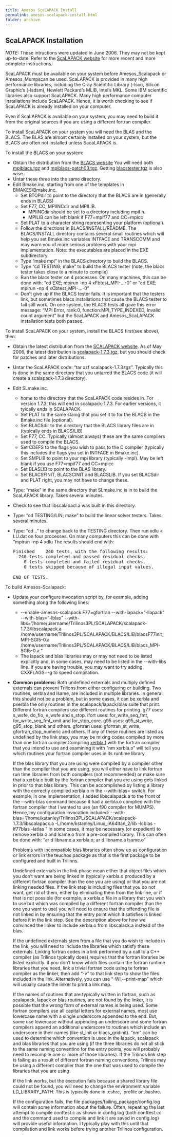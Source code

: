 ```yaml
---
title: Amesos ScaLAPACK Install
permalink: amesos-scalapack-install.html
folder: archive
---
```


## ScaLAPACK Installation

_NOTE:_ These intructions were updated in June 2006\. They may not be kept up-to-date. Refer to the [ScaLAPACK website](http://www.netlib.org/scalapack/) for more recent and more complete instructions.

ScaLAPACK must be available on your system before Amesos_Scalapack or Amesos_Mumpscan be used. ScaLAPACK is provided in many high performance libraries, including the Cray Scientific Library (-lsci), Silicon Graphic’s (-lsdsm), Hewlett Packard’s MLIB, Intel’s MKL. Some IBM scientific libraries also support ScaLAPACK. Many high performance computer installations include ScaLAPACK. Hence, it is worth checking to see if ScaLAPACK is already installed on your computer.

Even if ScaLAPACK is available on your system, you may need to build it from the original sources if you are using a different fortran compiler.

To install ScaLAPACK on your system you will need the BLAS and the BLACS. The BLAS are almost certainly installed on your system, but the BLACS are often not installed unless SacaLAPACK is.

To install the BLACS on your system:

*   Obtain the distribution from the [BLACS website](http://www.netlib.org/blacs/) You will need both [mpiblacs.tgz](http://www.netlib.org/blacs/mpiblacs.tgz) and [mpiblacs-patch03.tgz](http://www.netlib.org/blacs/mpiblacs-patch03.tgz). Getting [blacstester.tgz](http://www.netlib.org/blacs/blacstester.tgz) is also wise.
*   Untar these three into the same directory.
*   Edit Bmake.inc, starting from one of the templates in BMAKES/Bmake.inc.
    *   Set BTOPdir to point to the directory that the BLACS are in (generally ends in BLACS)
    *   Set F77, CC, MPIINCdir and MPILIB.
        *   MPIINCdir should be set to a directory including mpif.h.
        *   MPILIB can be left blank if F77=mpif77 and CC=mpicc
    *   Set PLAT to a character string representing your platform (optional).
    *   Follow the directions in BLACS/INSTALL/README. The BLACS/INSTALL directory contains several small routines which will help you set Bmake.inc variables INTFACE and TRANSCOMM and may warn you of more serious problems with your mpi implementation. Note: the executables are placed in the EXE subdirectory.
    *   Type “make mpi” in the BLACS directory to build the BLACS.
    *   Type “cd TESTING; make” to build the BLACS tester (note, the blacs tester takes close to a minute to compile)
    *   Run the blacs tester on 4 processes. On many machines, this can be done with: “cd EXE; mpirun -np 4 xFbtest_MPI-…-0” or “cd EXE; mpirun -np 4 xCbtest_MPI-…-0”
    *   Don’t give up if the BLACS tester fails. It is important that the testers link, but sometimes blacs installations that cause the BLACS tester to fail still work. On one system, the BLACS tests all gave this error message: “MPI Error, rank:0, function:MPI_TYPE_INDEXED, Invalid count argument” but the ScaLAPACK and Amesos_ScaLAPACK installation tests both passed.

To install ScaLAPACK on your system, install the BLACS first(see above), then:

*   Obtain the latest distribution from the [SCALAPACK website](http://www.netlib.org/scalapack/). As of May 2006, the latest distribution is [scalapack-1.7.3.tgz](http://www.netlib.org/scalapack/scalapack-1.7.3.tgz), but you should check for patches and later distributions.
*   Untar the ScaLAPACK code: “tar xzf scalapack-1.7.3.tgz”. Typically this is done in the same directory that you untarred the BLACS code (it will create a scalapack-1.7.3 directory).
*   Edit SLmake.inc.
    *   home to the directory that the ScaLAPACK code resides in. For version 1.7.3, this will end in scalapack-1.7.3\. For earlier versions, it tyically ends in SCALAPACK.
    *   Set PLAT to the same staing that you set it to for the BLACS in the Bmake.inc file (optional).
    *   Set BLACSdir to the directory that the BLACS library files are in (typically ends in BLACS/LIB)
    *   Set F77, CC. Typically (almost always) these are the same compilers used to compile the BLACS.
    *   Set CDEFS to the flags you wish to pass to the C compiler (typically this includes the flags you set in INTFACE in Bmake.inc).
    *   Set SMPLIB to point to your mpi library (typically -lmpi). May be left blank if you use F77=mpif77 and CC=mpicc
    *   Set BLASLIB to point to the BLAS library.
    *   Set BLACSFINIT, BLACSCINIT and BLACSLIB. If you set BLACSdir and PLAT right, you may not have to change these.
*   Type: “make” in the same directory that SLmake.inc is in to build the ScaLAPACK library. Takes several minutes.
*   Check to see that libscalapacl.a was built in this directory.
*   Type: “cd TESTING/LIN; make” to build the linear solver testers. Takes several minutes.
*   Type: “cd ..” to change back to the TESTING directory. Then run xdlu < LU.dat on four processes. On many computers this can be done with “mpirun -np 4 xdlu The results should end with:

    <pre>Finished    240 tests, with the following results:
      240 tests completed and passed residual checks.
        0 tests completed and failed residual checks.
        0 tests skipped because of illegal input values.

    END OF TESTS.</pre>

To build Amesos-Scalapack:

*   Update your configure invocation script by, for example, adding something along the following lines:

    *   --enable-amesos-scalapack F77=gfortran --with-lapack=”-llapack” --with-blas=”-lblas” --with-libs=”/home/username/Trilinos3PL/SCALAPACK/scalapack-1.7.3/libscalapack.a /home/username/Trilinos3PL/SCALAPACK/BLACS/LIB/blacsF77init_MPI-SGI5-0.a /home/username/Trilinos3PL/SCALAPACK/BLACS/LIB/blacs_MPI-SGI5-0.a “
    *   The lapack and blas libraries may or may not need to be listed explicitly and, in some cases, may need to be listed in the --with-libs line. If you are having trouble, you may want to try adding CXXFLAGS=-g to speed compilation.
    
*   **Common problems:** Both undefined externals and multiply defined externals can prevent Trilions from either configuring or building. Two routines, xerbla and lsame, are included in multiple libraries. In general, this should not be a problem, but in some cases, it can be.xerbla and pxerbla the only routines in the scalapack/lapack/blas suite that print. Different fortran compilers use different routines for printing. g77 uses: s_wsfe, do_fio, e_wsfe and s_stop. ifort uses: for_write_seq_fmt, for_write_seq_fmt_xmit and for_stop_core. g95 uses: g95_st_write, g95_stop_blank and others. gfortran uses: gfortran_st_write, gfortran_stop_numeric and others. If any of these routines are listed as undefined by the link step, you may be mixing codes compiled by more than one fortran compiler.Compiling [xerbla.f](http://www.netlib.org/blas/xerbla.f) with the fortran compiler that you intend to use and examining it with “nm xerbla.o” will tell you which routines your fortran compiler uses in its runtime library.

    If the blas library that you are using were compiled by a compiler other than the compiler that you are using, you will either have to link fortran run time libraries from both compilers (not recommended) or make sure that a xerbla.o built by the fortran compiler that you are using gets linked in prior to that blas library. This can be accomplished by listing a library with the correctly compiled xerbla.o in the --with-blas= switch. For example, in one implementation, I added libscalapack.a to the front of the --with-blas command because it had a xerbla.o complied with the fortran compiler that I wanted to use (an f90 compiler for MUMPS). Hence, my configuration invocation included: --with-blas=”/home/kstanley/Trilinos3PL/SCALAPACK/scalapack-1.7.3/libscalapack.a -L/home/kstanley/Linux_IA64Itan_2/lib -lcblas -lf77blas -latlas ” In some cases, it may be necessary (or expedient) to remove xerbla.o and lsame.o from a pre-compiled library. This can often be done with: “ar d libname.a xerbla.o; ar d libname.a lsame.o”

    Problems with incompatible blas libraries often show up as configuration or link errors in the teuchos package as that is the first package to be configured and built in Trilinns.

    Undefined externals in the link phase mean either that object files which you don’t want are being linked in (typically xerbla.o produced by a different fortran compiler than the one you are using) or that you are not linking needed files. If the link step is including files that you do not want, get rid of them, either by eliminating them from the link line, or if that is not possible (for example, a xerbla.o file in a library that you wish to use but which was compiled by a different fortran compiler than the one you want to use) you will need to ensure that the offending file is not linked in by ensuring that the entry point which it satisfies is linked before it in the link step. See the description above for how we convinced the linker to include xerbla.o from libscalack.a instead of the blas.

    If the undefined externals stem from a file that you do wish to include in the link, you will need to include the libraries which satisfy these externals. Linking fortran codes in a link performed by a call to a C++ compiler (as Trilinos typically does) requires that the fortran libraries be listed explicitly. If you don’t know which files contain the fortran runtime libraries that you need, link a trivial fortran code using te fortran compiler as the linker, then add “-v” to that link step to show the files included in the link. Alternatively, you can use “-Wl,--print-map” which will usually cause the linker to print a link map.

    If the names of routines that are typically written in fortran, such as scalapack, lapack or blas routines, are not found by the linker, it is possible that the wrong form of external names is being used. Some fortran compilers use all capital letters for external names, most use lowercase name with a single underscore appended to the end. But, some use lowercase without appending an underscore and some fortran compilers append an additional underscore to routines which include an underscore in their names (like sl_init or blacs_gridinit). “nm” can be used to determine which convention is used in the lapack, scalapack and blas libraries that you are using (if the three libraries do not all stick to the same naming conventino for the entry points, you will probably need to recompile one or more of those libraries). If the Trilinos link step is failing as a result of different fortran naming conventions, Trilinos may be using a different compiler than the one that was used to compile the libraries that you are using.

    If the link works, but the execution fails because a shared library file could not be found, you will need to change the environment variable LD_LIBRARY_PATH. This is typically done in .cshrc, .profile or .bashrc.

    If the configuration fails, the file packages/failing_package/config.log will contain some information about the failure. Often, repeating the last attempt to compile conftest.c as shown in config.log (both conftest.cc and the command used to compile and link it are saved in config.log) will provide useful information. I typically play with this until that compilation and link works before trying another Trilinos configuration.
